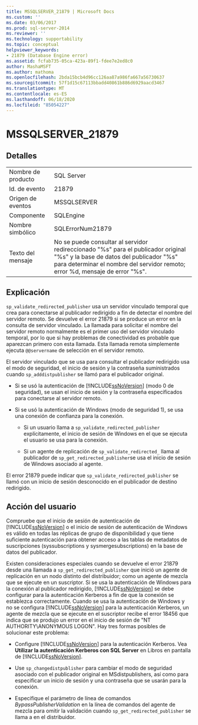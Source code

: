 ```yaml
---
title: MSSQLSERVER_21879 | Microsoft Docs
ms.custom: ''
ms.date: 03/06/2017
ms.prod: sql-server-2014
ms.reviewer: ''
ms.technology: supportability
ms.topic: conceptual
helpviewer_keywords:
- 21879 (Database Engine error)
ms.assetid: fcfab735-05ca-423a-89f1-fdee7e2ed8c0
author: MashaMSFT
ms.author: mathoma
ms.openlocfilehash: 2bda15bcb4d96cc126aa87a986fa667a56730637
ms.sourcegitcommit: 57f1d15c67113bbadd40861b886d6929aacd3467
ms.translationtype: MT
ms.contentlocale: es-ES
ms.lasthandoff: 06/18/2020
ms.locfileid: "85054227"
---
```

# <a name="mssqlserver_21879"></a>MSSQLSERVER_21879
    
## <a name="details"></a>Detalles  
  
|||  
|-|-|  
|Nombre de producto|SQL Server|  
|Id. de evento|21879|  
|Origen de eventos|MSSQLSERVER|  
|Componente|SQLEngine|  
|Nombre simbólico|SQLErrorNum21879|  
|Texto del mensaje|No se puede consultar al servidor redireccionado "%s" para el publicador original "%s" y la base de datos del publicador "%s" para determinar el nombre del servidor remoto; error %d, mensaje de error "%s".|  
  
## <a name="explanation"></a>Explicación  
 `sp_validate_redirected_publisher` usa un servidor vinculado temporal que crea para conectarse al publicador redirigido a fin de detectar el nombre del servidor remoto. Se devuelve el error 21879 si se produce un error en la consulta de servidor vinculado. La llamada para solicitar el nombre del servidor remoto normalmente es el primer uso del servidor vinculado temporal, por lo que si hay problemas de conectividad es probable que aparezcan primero con esta llamada. Esta llamada remota simplemente ejecuta `@@servername` de selección en el servidor remoto.  
  
 El servidor vinculado que se usa para consultar el publicador redirigido usa el modo de seguridad, el inicio de sesión y la contraseña suministrados cuando `sp_adddistpublisher` se llamó para el publicador original.  
  
-   Si se usó la autenticación de [!INCLUDE[ssNoVersion](../../includes/ssnoversion-md.md)] (modo 0 de seguridad), se usan el inicio de sesión y la contraseña especificados para conectarse al servidor remoto.  
  
-   Si se usó la autenticación de Windows (modo de seguridad 1), se usa una conexión de confianza para la conexión.  
  
    -   Si un usuario llama a `sp_validate_redirected_publisher` explícitamente, el inicio de sesión de Windows en el que se ejecuta el usuario se usa para la conexión.  
  
    -   Si un agente de replicación de `sp_validate_redirected_` llama al publicador de `sp_get_redirected_publisher`se usa el inicio de sesión de Windows asociado al agente.  
  
 El error 21879 puede indicar que `sp_validate_redirected_publisher` se llamó con un inicio de sesión desconocido en el publicador de destino redirigido.  
  
## <a name="user-action"></a>Acción del usuario  
 Compruebe que el inicio de sesión de autenticación de [!INCLUDE[ssNoVersion](../../includes/ssnoversion-md.md)] o el inicio de sesión de autenticación de Windows es válido en todas las réplicas de grupo de disponibilidad y que tiene suficiente autenticación para obtener acceso a las tablas de metadatos de suscripciones (syssubscriptions y sysmergesubscriptions) en la base de datos del publicador.  
  
 Existen consideraciones especiales cuando se devuelve el error 21879 desde una llamada a `sp_get_redirected_publisher` que inició un agente de replicación en un nodo distinto del distribuidor; como un agente de mezcla que se ejecute en un suscriptor. Si se usa la autenticación de Windows para la conexión al publicador redirigido, [!INCLUDE[ssNoVersion](../../includes/ssnoversion-md.md)] se debe configurar para la autenticación Kerberos a fin de que la conexión se establezca correctamente. Cuando se usa la autenticación de Windows y no se configura [!INCLUDE[ssNoVersion](../../includes/ssnoversion-md.md)] para la autenticación Kerberos, un agente de mezcla que se ejecute en el suscriptor recibe el error 18456 que indica que se produjo un error en el inicio de sesión de "NT AUTHORITY\ANONYMOUS LOGON". Hay tres formas posibles de solucionar este problema:  
  
-   Configure [!INCLUDE[ssNoVersion](../../includes/ssnoversion-md.md)] para la autenticación Kerberos. Vea **Utilizar la autenticación Kerberos con SQL Server** en Libros en pantalla de [!INCLUDE[ssNoVersion](../../includes/ssnoversion-md.md)].  
  
-   Use `sp_changedistpublisher` para cambiar el modo de seguridad asociado con el publicador original en MSdistpublishers, así como para especificar un inicio de sesión y una contraseña que se usarán para la conexión.  
  
-   Especifique el parámetro de línea de comandos *BypassPublisherValidation* en la línea de comandos del agente de mezcla para omitir la validación cuando `sp_get_redirected_publisher` se llama a en el distribuidor.  
  
  
